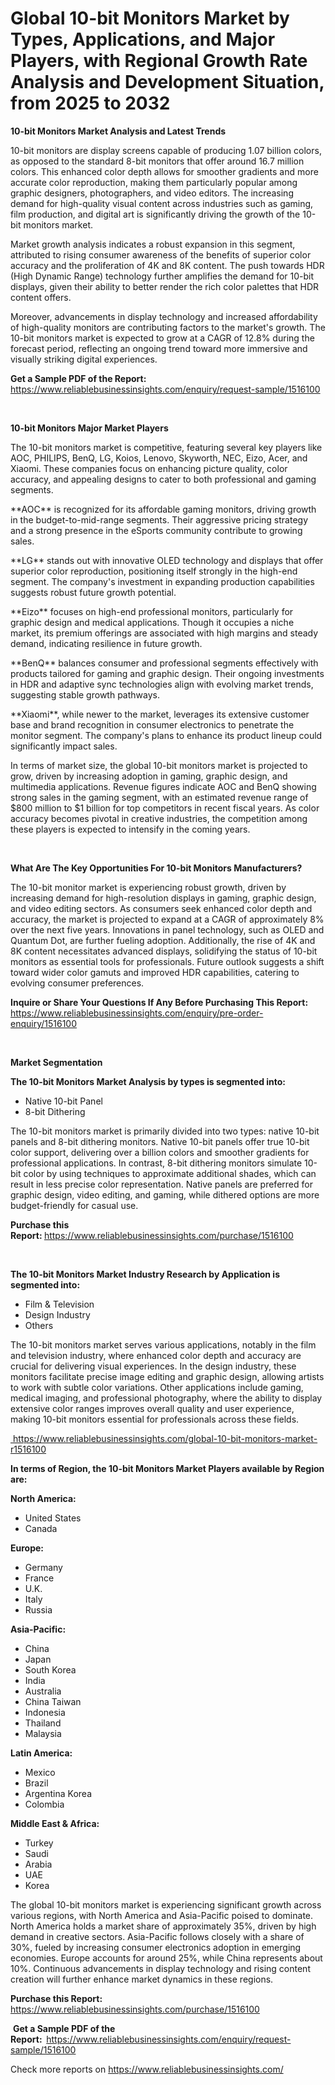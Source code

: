 <p><h1>Global 10-bit Monitors Market by Types, Applications, and Major Players, with Regional Growth Rate Analysis and Development Situation, from 2025 to 2032</h1></p><p><strong>10-bit Monitors Market Analysis and Latest Trends</strong></p>
<p><p>10-bit monitors are display screens capable of producing 1.07 billion colors, as opposed to the standard 8-bit monitors that offer around 16.7 million colors. This enhanced color depth allows for smoother gradients and more accurate color reproduction, making them particularly popular among graphic designers, photographers, and video editors. The increasing demand for high-quality visual content across industries such as gaming, film production, and digital art is significantly driving the growth of the 10-bit monitors market.</p><p>Market growth analysis indicates a robust expansion in this segment, attributed to rising consumer awareness of the benefits of superior color accuracy and the proliferation of 4K and 8K content. The push towards HDR (High Dynamic Range) technology further amplifies the demand for 10-bit displays, given their ability to better render the rich color palettes that HDR content offers. </p><p>Moreover, advancements in display technology and increased affordability of high-quality monitors are contributing factors to the market's growth. The 10-bit monitors market is expected to grow at a CAGR of 12.8% during the forecast period, reflecting an ongoing trend toward more immersive and visually striking digital experiences.</p></p>
<p><strong>Get a Sample PDF of the Report:&nbsp;</strong> <a href="https://www.reliablebusinessinsights.com/enquiry/request-sample/1516100?utm_campaign=101&utm_medium=2&utm_source=Github&utm_content=ia&utm_term=18012025&utm_id=10-bit-monitors">https://www.reliablebusinessinsights.com/enquiry/request-sample/1516100</a></p>
<p>&nbsp;</p>
<p><strong>10-bit Monitors Major Market Players</strong></p>
<p><p>The 10-bit monitors market is competitive, featuring several key players like AOC, PHILIPS, BenQ, LG, Koios, Lenovo, Skyworth, NEC, Eizo, Acer, and Xiaomi. These companies focus on enhancing picture quality, color accuracy, and appealing designs to cater to both professional and gaming segments.</p><p>**AOC** is recognized for its affordable gaming monitors, driving growth in the budget-to-mid-range segments. Their aggressive pricing strategy and a strong presence in the eSports community contribute to growing sales.</p><p>**LG** stands out with innovative OLED technology and displays that offer superior color reproduction, positioning itself strongly in the high-end segment. The company's investment in expanding production capabilities suggests robust future growth potential.</p><p>**Eizo** focuses on high-end professional monitors, particularly for graphic design and medical applications. Though it occupies a niche market, its premium offerings are associated with high margins and steady demand, indicating resilience in future growth.</p><p>**BenQ** balances consumer and professional segments effectively with products tailored for gaming and graphic design. Their ongoing investments in HDR and adaptive sync technologies align with evolving market trends, suggesting stable growth pathways.</p><p>**Xiaomi**, while newer to the market, leverages its extensive customer base and brand recognition in consumer electronics to penetrate the monitor segment. The company's plans to enhance its product lineup could significantly impact sales.</p><p>In terms of market size, the global 10-bit monitors market is projected to grow, driven by increasing adoption in gaming, graphic design, and multimedia applications. Revenue figures indicate AOC and BenQ showing strong sales in the gaming segment, with an estimated revenue range of $800 million to $1 billion for top competitors in recent fiscal years. As color accuracy becomes pivotal in creative industries, the competition among these players is expected to intensify in the coming years.</p></p>
<p>&nbsp;</p>
<p><strong>What Are The Key Opportunities For 10-bit Monitors Manufacturers?</strong></p>
<p><p>The 10-bit monitor market is experiencing robust growth, driven by increasing demand for high-resolution displays in gaming, graphic design, and video editing sectors. As consumers seek enhanced color depth and accuracy, the market is projected to expand at a CAGR of approximately 8% over the next five years. Innovations in panel technology, such as OLED and Quantum Dot, are further fueling adoption. Additionally, the rise of 4K and 8K content necessitates advanced displays, solidifying the status of 10-bit monitors as essential tools for professionals. Future outlook suggests a shift toward wider color gamuts and improved HDR capabilities, catering to evolving consumer preferences.</p></p>
<p><strong>Inquire or Share Your Questions If Any Before Purchasing This Report:</strong> <a href="https://www.reliablebusinessinsights.com/enquiry/pre-order-enquiry/1516100?utm_campaign=101&utm_medium=2&utm_source=Github&utm_content=ia&utm_term=18012025&utm_id=10-bit-monitors">https://www.reliablebusinessinsights.com/enquiry/pre-order-enquiry/1516100</a></p>
<p>&nbsp;</p>
<p><strong>Market Segmentation</strong></p>
<p><strong>The 10-bit Monitors Market Analysis by types is segmented into:</strong></p>
<p><ul><li>Native 10-bit Panel</li><li>8-bit Dithering</li></ul></p>
<p><p>The 10-bit monitors market is primarily divided into two types: native 10-bit panels and 8-bit dithering monitors. Native 10-bit panels offer true 10-bit color support, delivering over a billion colors and smoother gradients for professional applications. In contrast, 8-bit dithering monitors simulate 10-bit color by using techniques to approximate additional shades, which can result in less precise color representation. Native panels are preferred for graphic design, video editing, and gaming, while dithered options are more budget-friendly for casual use.</p></p>
<p><strong>Purchase this Report:&nbsp;</strong><a href="https://www.reliablebusinessinsights.com/purchase/1516100?utm_campaign=101&utm_medium=2&utm_source=Github&utm_content=ia&utm_term=18012025&utm_id=10-bit-monitors">https://www.reliablebusinessinsights.com/purchase/1516100</a></p>
<p>&nbsp;</p>
<p><strong>The 10-bit Monitors Market Industry Research by Application is segmented into:</strong></p>
<p><ul><li>Film & Television</li><li>Design Industry</li><li>Others</li></ul></p>
<p><p>The 10-bit monitors market serves various applications, notably in the film and television industry, where enhanced color depth and accuracy are crucial for delivering visual experiences. In the design industry, these monitors facilitate precise image editing and graphic design, allowing artists to work with subtle color variations. Other applications include gaming, medical imaging, and professional photography, where the ability to display extensive color ranges improves overall quality and user experience, making 10-bit monitors essential for professionals across these fields.</p></p>
<p><a href="https://www.reliablebusinessinsights.com/global-10-bit-monitors-market-r1516100?utm_campaign=101&utm_medium=2&utm_source=Github&utm_content=ia&utm_term=18012025&utm_id=10-bit-monitors">&nbsp;https://www.reliablebusinessinsights.com/global-10-bit-monitors-market-r1516100</a></p>
<p><strong>In terms of Region, the 10-bit Monitors Market Players available by Region are:</strong></p>
<p>
    <p> <strong> North America: </strong>
        <ul>
            <li>United States</li>
            <li>Canada</li>
        </ul>
        </p> 
    <p> <strong> Europe: </strong>
        <ul>
            <li>Germany</li>
            <li>France</li>
            <li>U.K.</li>
            <li>Italy</li>
            <li>Russia</li>
        </ul>
        </p> 
    <p> <strong> Asia-Pacific: </strong>
        <ul>
            <li>China</li>
            <li>Japan</li>
            <li>South Korea</li>
            <li>India</li>
            <li>Australia</li>
            <li>China Taiwan</li>
            <li>Indonesia</li>
            <li>Thailand</li>
            <li>Malaysia</li>
        </ul>
        </p> 
    <p> <strong> Latin America: </strong>
        <ul>
            <li>Mexico</li>
            <li>Brazil</li>
            <li>Argentina Korea</li>
            <li>Colombia</li>
        </ul>
        </p> 
    <p> <strong> Middle East & Africa: </strong>
        <ul>
            <li>Turkey</li>
            <li>Saudi</li>
            <li>Arabia</li>
            <li>UAE</li>
            <li>Korea</li>
        </ul>
    </p>
    </p>
<p><p>The global 10-bit monitors market is experiencing significant growth across various regions, with North America and Asia-Pacific poised to dominate. North America holds a market share of approximately 35%, driven by high demand in creative sectors. Asia-Pacific follows closely with a share of 30%, fueled by increasing consumer electronics adoption in emerging economies. Europe accounts for around 25%, while China represents about 10%. Continuous advancements in display technology and rising content creation will further enhance market dynamics in these regions.</p></p>
<p><strong>Purchase this Report: </strong><a href="https://www.reliablebusinessinsights.com/purchase/1516100?utm_campaign=101&utm_medium=2&utm_source=Github&utm_content=ia&utm_term=18012025&utm_id=10-bit-monitors">https://www.reliablebusinessinsights.com/purchase/1516100</a></p>
<p>&nbsp;<strong>Get a Sample PDF of the Report:&nbsp;&nbsp;</strong><a href="https://www.reliablebusinessinsights.com/enquiry/request-sample/1516100?utm_campaign=101&utm_medium=2&utm_source=Github&utm_content=ia&utm_term=18012025&utm_id=10-bit-monitors">https://www.reliablebusinessinsights.com/enquiry/request-sample/1516100</a></p>
<p><strong></strong></p>
<p>Check more reports on <a href="https://www.reliablebusinessinsights.com/?utm_campaign=101&utm_medium=2&utm_source=Github&utm_content=ia&utm_term=18012025&utm_id=10-bit-monitors">https://www.reliablebusinessinsights.com/</a></p>